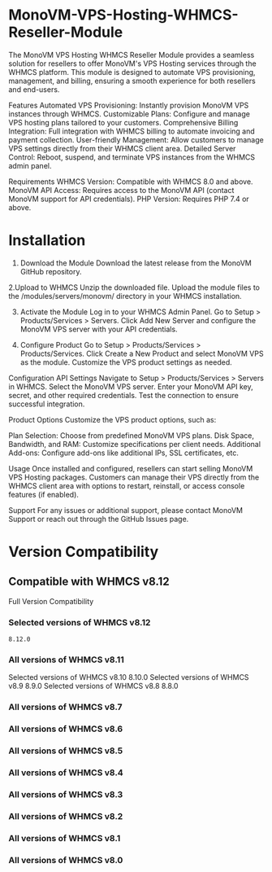 # MonoVM-VPS-Hosting-WHMCS-Reseller-Module

The MonoVM VPS Hosting WHMCS Reseller Module provides a seamless solution for resellers to offer MonoVM's VPS Hosting services through the WHMCS platform. This module is designed to automate VPS provisioning, management, and billing, ensuring a smooth experience for both resellers and end-users.

Features Automated VPS Provisioning: Instantly provision MonoVM VPS instances through WHMCS. Customizable Plans: Configure and manage VPS hosting plans tailored to your customers. Comprehensive Billing Integration: Full integration with WHMCS billing to automate invoicing and payment collection. User-friendly Management: Allow customers to manage VPS settings directly from their WHMCS client area. Detailed Server Control: Reboot, suspend, and terminate VPS instances from the WHMCS admin panel.

Requirements WHMCS Version: Compatible with WHMCS 8.0 and above. MonoVM API Access: Requires access to the MonoVM API (contact MonoVM support for API credentials). PHP Version: Requires PHP 7.4 or above.

# Installation

1. Download the Module Download the latest release from the MonoVM GitHub repository.

2.Upload to WHMCS Unzip the downloaded file. Upload the module files to the /modules/servers/monovm/ directory in your WHMCS installation.

3. Activate the Module Log in to your WHMCS Admin Panel. Go to Setup > Products/Services > Servers. Click Add New Server and configure the MonoVM VPS server with your API credentials.

4. Configure Product Go to Setup > Products/Services > Products/Services. Click Create a New Product and select MonoVM VPS as the module. Customize the VPS product settings as needed.


Configuration API Settings Navigate to Setup > Products/Services > Servers in WHMCS. Select the MonoVM VPS server. Enter your MonoVM API key, secret, and other required credentials. Test the connection to ensure successful integration.

Product Options Customize the VPS product options, such as:

Plan Selection: Choose from predefined MonoVM VPS plans. Disk Space, Bandwidth, and RAM: Customize specifications per client needs. Additional Add-ons: Configure add-ons like additional IPs, SSL certificates, etc.

Usage Once installed and configured, resellers can start selling MonoVM VPS Hosting packages. Customers can manage their VPS directly from the WHMCS client area with options to restart, reinstall, or access console features (if enabled).

Support For any issues or additional support, please contact MonoVM Support or reach out through the GitHub Issues page.



# Version Compatibility

## Compatible with WHMCS v8.12
Full Version Compatibility

### Selected versions of WHMCS v8.12
    8.12.0
### All versions of WHMCS v8.11
Selected versions of WHMCS v8.10
    8.10.0
Selected versions of WHMCS v8.9
    8.9.0
Selected versions of WHMCS v8.8
    8.8.0
### All versions of WHMCS v8.7
### All versions of WHMCS v8.6
### All versions of WHMCS v8.5
### All versions of WHMCS v8.4
### All versions of WHMCS v8.3
### All versions of WHMCS v8.2
### All versions of WHMCS v8.1
### All versions of WHMCS v8.0
